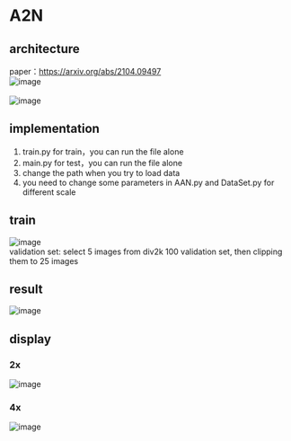 # A2N   
## architecture
paper：https://arxiv.org/abs/2104.09497<br>
![image](https://github.com/REN-HT/A2N/blob/main/images/A2N.jpg)<br>  
![image](https://github.com/REN-HT/A2N/blob/main/images/A2B.jpg)<br>
## implementation
1. train.py for train，you can run the file alone<br>
2. main.py for test，you can run the file alone<br>
3. change the path when you try to load data<br>
4. you need to change some parameters in AAN.py and DataSet.py for different scale<br>
## train
![image](https://github.com/REN-HT/A2N/blob/main/images/aan_L1_2x_400.jpg)<br>
validation set: select 5 images from div2k 100 validation set, then clipping them to 25 images<br>
## result
![image](https://github.com/REN-HT/A2N/blob/main/images/psnr.jpg)<br>
## display
### 2x
![image](https://github.com/REN-HT/A2N/blob/main/images/2x.png)<br>
### 4x
![image](https://github.com/REN-HT/A2N/blob/main/images/4x.png)<br>
